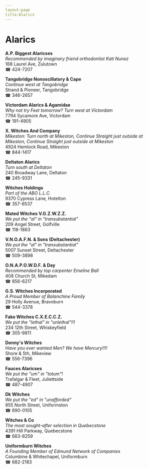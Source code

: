 ```yaml
---
layout:page
title:Alarics
---
```

# Alarics

**A.P. Biggest Alaricses**  
_Recommended by imaginary friend orthodontist Kati Nunez_  
168 Laurel Ave, Zulutown  
☎ 424-7207



**Tangobridge Nonoscillatory & Cape**  
_Continue west at Tangobridge_  
Strand & Pioneer, Tangobridge  
☎ 346-2657



**Victordam Alarics & Agamidae**  
_Why not try Feet tomorrow? 
Turn west at Victordam_  
7794 Sycamore Ave, Victordam  
☎ 191-4905



**X. Witches And Company**  
_Mikeston: Turn north at Mikeston, Continue Straight just outside at Mikeston, Continue Straight just outside at Mikeston_  
4924 Hemlock Road, Mikeston  
☎ 844-1417



**Deltaton Alarics**  
_Turn south at Deltaton_  
240 Broadway Lane, Deltaton  
☎ 245-9331



**Witches Holdings**  
_Part of the ABO L.L.C._  
9370 Cypress Lane, Hotelton  
☎ 357-8537



**Mated Witches V.G.Z.W.Z.Z.**  
_We put the "al" in "transubstantial"_  
209 Angel Street, Golfville  
☎ 118-1863



**V.N.O.A.F.N. & Sons (Deltachester)**  
_We put the "al" in "transubstantial"_  
5007 Sunset Street, Deltachester  
☎ 509-3898



**O.N.A.P.O.W.D.F. & Day**  
_Recommended by top carpenter Emeline Ball_  
408 Church St, Mikedam  
☎ 856-6217



**G.S. Witches Incorporated**  
_A Proud Member of Balanchine Family_  
29 Holly Avenue, Bravoburn  
☎ 544-3378



**Fake Witches C.X.E.C.C.Z.**  
_We put the "lethal" in "unlethal"!!!_  
234 12th Street, Whiskeyfield  
☎ 305-9811



**Donny's Witches**  
_Have you ever wanted Men? We have Mercury!!!!_  
Shore & 5th, Mikeview  
☎ 556-7396



**Fauces Alaricses**  
_We put the "um" in "totum"!_  
Trafalgar & Fleet, Juliettside  
☎ 487-4907



**Dk Witches**  
_We put the "ed" in "unafforded"_  
955 North Street, Uniformston  
☎ 690-0105



**Witches & Co**  
_The most sought-after selection in Quebecstone_  
4391 Hill Parkway, Quebecstone  
☎ 683-8259



**Uniformburn Witches**  
_A Founding Member of Edmund Network of Companies_  
Columbine & Whitechapel, Uniformburn  
☎ 682-2183



